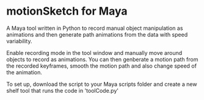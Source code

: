 # motionSketch for Maya
A Maya tool written in Python to record manual object manipulation as animations and then generate path animations from the data with speed variability.

Enable recording mode in the tool window and manually move around objects to record as animations. You can then genberate a motion path from the recorded keyframes, smooth the motion path and also change speed of the animation.

To set up, download the script to your Maya scripts folder and create a new shelf tool that runs the code in 'toolCode.py'
